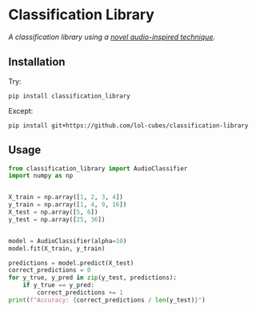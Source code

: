 # Classification Library

*A classification library using a [novel audio-inspired technique](https://youtu.be/dQw4w9WgXcQ).*

## Installation

Try:

```
pip install classification_library
```

Except:

```
pip install git+https://github.com/lol-cubes/classification-library
```

## Usage

```python
from classification_library import AudioClassifier
import numpy as np


X_train = np.array([1, 2, 3, 4])
y_train = np.array([1, 4, 9, 16])
X_test = np.array([5, 6])
y_test = np.array([25, 36])


model = AudioClassifier(alpha=10)
model.fit(X_train, y_train)

predictions = model.predict(X_test)
correct_predictions = 0
for y_true, y_pred in zip(y_test, predictions):
    if y_true == y_pred:
        correct_predictions += 1
print(f"Accuracy: {correct_predictions / len(y_test)}")
```